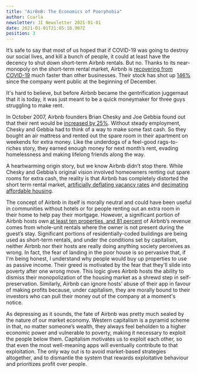 ```yaml
---
title: "AirBnB: The Economics of Poorphobia"
author: Ccarla
newsletter: JI Newsletter 2021-01-01
date: 2021-01-01T21:05:18.907Z
position: 3
---
```


It’s safe to say that most of us hoped that if COVID-19 was going to destroy our social lives, and kill a bunch of people, it could at least have the decency to shut down short-term Airbnb rentals. But no. Thanks to its near-monopoly on the short-term rental market, Airbnb is [recovering from COVID-19](https://fortune.com/2020/06/30/airbnbceo-brian-chesky-bookings-rentals-recovery-2020-ipo-coronavirus-pandemic/) much faster than other businesses. Their stock has shot up [146%](https://investorplace.com/2020/12/up-146-ipo-take-time-airbnb-stock/) since the company went public at the beginning of December. 

It's hard to believe, but before Airbnb became the gentrification juggernaut that it is today, it was just meant to be a quick moneymaker for three guys struggling to make rent.

In October 2007, Airbnb founders Brian Chesky and Joe Gebbia found out that their rent would be [increased by 25%](https://www.youtube.com/watch?v=M6GBqqk2mY4&t=532s). Without steady employment, Chesky and Gebbia had to think of a way to make some fast cash. So they bought an air mattress and rented out the spare room in their apartment on weekends for extra money. Like the underdogs of a feel-good rags-to-riches story, they earned enough money for next month’s rent, evading homelessness and making lifelong friends along the way. 

A heartwarming origin story, but we know Airbnb didn’t stop there. While Chesky and Gebbia’s original vision involved homeowners renting out spare rooms for extra cash, the reality is that Airbnb has completely distorted the short term rental market, [artificially deflating vacancy rates](https://atlantic.ctvnews.ca/short-term-rentals-make-it-tougher-for-nova-scotians-to-find-a-place-to-live-1.4818833) and [decimating affordable housing](https://files.epi.org/pdf/157766.pdf).

The concept of Airbnb in itself is morally neutral and could have been useful in communities without hotels or for people renting out an extra room in their home to help pay their mortgage. However, a significant portion of Airbnb hosts own [at least ten properties, and 81 percent](https://ipropertymanagement.com/research/airbnb-statistics) of Airbnb’s revenue comes from whole-unit rentals where the owner is not present during the guest’s stay. Significant portions of residentially-coded buildings are being used as short-term rentals, and under the conditions set by capitalism, neither Airbnb nor their hosts are really doing anything society perceives as wrong. In fact, the fear of landing in the poor house is so pervasive that, if I'm being honest, I understand why people would buy up properties to use as passive income. Their greed is motivated by the fear that they'll slide into poverty after one wrong move. This logic gives Airbnb hosts the ability to dismiss their monopolization of the housing market as a shrewd step in self-preservation. Similarly, Airbnb can ignore hosts’ abuse of their app in favour of making profits because, under capitalism, they are morally bound to their investors who can pull their money out of the company at a moment's notice. 

As depressing as it sounds, the fate of Airbnb was pretty much sealed by the nature of our market economy. Western capitalism is a pyramid scheme in that, no matter someone’s wealth, they always feel beholden to a higher economic power and vulnerable to poverty, making it necessary to exploit the people below them. Capitalism motivates us to exploit each other, so that even the most well-meaning apps will eventually contribute to that exploitation. The only way out is to avoid market-based strategies altogether, and to dismantle the system that rewards exploitative behaviour and prioritizes profit over people. 
